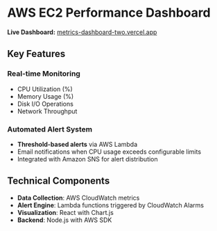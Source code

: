# AWS EC2 Performance Dashboard

**Live Dashboard:** [metrics-dashboard-two.vercel.app](https://metrics-dashboard-two.vercel.app)

## Key Features

### Real-time Monitoring
- CPU Utilization (%)
- Memory Usage (%)
- Disk I/O Operations
- Network Throughput

### Automated Alert System
- **Threshold-based alerts** via AWS Lambda
- Email notifications when CPU usage exceeds configurable limits
- Integrated with Amazon SNS for alert distribution

## Technical Components
- **Data Collection**: AWS CloudWatch metrics
- **Alert Engine**: Lambda functions triggered by CloudWatch Alarms
- **Visualization**: React with Chart.js
- **Backend**: Node.js with AWS SDK
